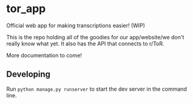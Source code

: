 # tor_app
Official web app for making transcriptions easier! (WIP)

This is the repo holding all of the goodies for our app/website/we don't really know what yet. It also has the API that connects to r/ToR.

More documentation to come!

## Developing

Run `python manage.py runserver` to start the dev server in the command line.